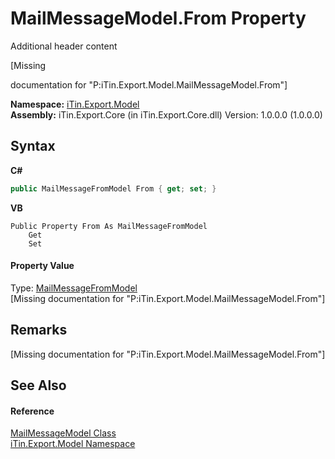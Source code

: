# MailMessageModel.From Property 
Additional header content 

\[Missing <summary> documentation for "P:iTin.Export.Model.MailMessageModel.From"\]

**Namespace:**&nbsp;<a href="ef57ffcc-e95e-b212-5a46-9aa6f5a3511f">iTin.Export.Model</a><br />**Assembly:**&nbsp;iTin.Export.Core (in iTin.Export.Core.dll) Version: 1.0.0.0 (1.0.0.0)

## Syntax

**C#**<br />
``` C#
public MailMessageFromModel From { get; set; }
```

**VB**<br />
``` VB
Public Property From As MailMessageFromModel
	Get
	Set
```


#### Property Value
Type: <a href="753c9022-81bb-01d7-5d27-5aa50c899ad3">MailMessageFromModel</a><br />\[Missing <value> documentation for "P:iTin.Export.Model.MailMessageModel.From"\]

## Remarks
\[Missing <remarks> documentation for "P:iTin.Export.Model.MailMessageModel.From"\]

## See Also


#### Reference
<a href="cadecb15-810c-f89c-f934-b20d7baf91b4">MailMessageModel Class</a><br /><a href="ef57ffcc-e95e-b212-5a46-9aa6f5a3511f">iTin.Export.Model Namespace</a><br />